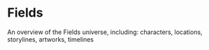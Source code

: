 <!-- TITLE: Home -->
<!-- SUBTITLE: A quick summary of Home -->

# Fields

An overview of the Fields universe, including: characters, locations, storylines, artworks, timelines